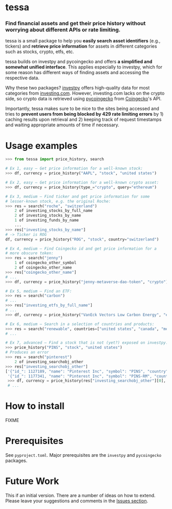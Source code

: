 
# tessa

### Find financial assets and get their price history without worrying about different APIs or rate limiting.

tessa is a small package to help you **easily search asset identifiers** (e.g., tickers) and
**retrieve price information** for assets in different categories such as stocks,
crypto, etfs, etc.

tessa builds on investpy and pycoingecko and offers **a simplified and somewhat unified
interface**. This applies especially to investpy, which for some reason has different ways
of finding assets and accessing the respective data.

Why these two packages? [investpy](https://github.com/alvarobartt/investpy) offers
high-quality data for most categories from [investing.com](https://www.investing.com/).
However, investing.com lacks on the crypto side, so crypto data is retrieved using
[pycoingecko](https://github.com/man-c/pycoingecko) from
[Coingecko](https://www.coingecko.com/)'s API.

Importantly, tessa makes sure to be nice to the sites being accessed and tries to
**prevent users from being blocked by 429 rate limiting errors** by 1) caching results upon
retrieval and 2) keeping track of request timestamps and waiting appropriate amounts of
time if necessary.


# Usage examples

```python
>>> from tessa import price_history, search

# Ex 1, easy – Get price information for a well-known stock:
>>> df, currency = price_history("AAPL", "stock", "united states")

# Ex 2, easy – Get price information for a well-known crypto asset:
>>> df, currency = price_history(type_="crypto", query="ethereum")

# Ex 3, medium – Find ticker and get price information for some 
# lesser-known stock, e.g. the original Roche:
>>> res = search("roche", "switzerland")
    2 of investing_stocks_by_full_name
    2 of investing_stocks_by_name
    1 of investing_funds_by_name
    ...
>>> res["investing_stocks_by_name"]
# -> Ticker is ROG
df, currency = price_history("ROG", "stock", country="switzerland")

# Ex 4, medium – Find Coingecko id and get price information for a
# more obscure token:
>>> res = search("jenny")
    1 of coingecko_other_symbol
    2 of coingecko_other_name
>>> res["coingecko_other_name"]
# ...
>>> df, currency = price_history("jenny-metaverse-dao-token", "crypto")

# Ex 5, medium – Find an ETF:
>>> res = search("carbon")
# ...
>>> res["investing_etfs_by_full_name"]
# ...
>>> df, currency = price_history("VanEck Vectors Low Carbon Energy", "etf", "united states")

# Ex 6, medium – Search in a selection of countries and products:
>>> res = search("renewable", countries=["united states", "canada", "mexico"], products=["etfs", "funds", "indices"])
# ...

# Ex 7, advanced – Find a stock that is not (yet?) exposed on investpy:
>>> price_history("PINS", "stock", "united states")
# Produces an error
>>> res = search("pinterest")
    2 of investing_searchobj_other
>>> res["investing_searchobj_other"]
['{"id_": 1127189, "name": "Pinterest Inc", "symbol": "PINS", "country": "united states", "tag": "/equities/pinterest-inc", "pair_type": "stocks", "exchange": "NYSE"}',
 '{"id_": 1177341, "name": "Pinterest Inc", "symbol": "PINS-RM", "country": "russia", "tag": "/equities/pinterest-inc?cid=1177341", "pair_type": "stocks", "exchange": "Moscow"}']
 >>> df, currency = price_history(res["investing_searchobj_other"][0], "searchobj")
 # ...
```


# How to install

FIXME


# Prerequisites

See `pyproject.toml`. Major prerequisites are the `investpy` and `pycoingecko` packages.


# Future Work

This if an initial version. There are a number of ideas on how to extend. Please leave
your suggestions and comments in the [Issues
section](https://github.com/ymyke/tessa/issues).
